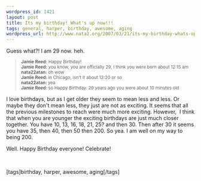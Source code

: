 ```yaml
--- 
wordpress_id: 1421
layout: post
title: Its my birthday! What's up now!!!
tags: general, harper, birthday, awesome, aging
wordpress_url: http://www.nata2.org/2007/03/21/its-my-birthday-whats-up-now/
---
```

<p>Guess what?! I am 29 now. heh.&nbsp;&nbsp;</p> <p></p> <p> <blockquote><small><strong>Jamie Reed:</strong> Happy Birthday!<br><strong>Jamie Reed:</strong> you know, you are officially 29, I think you were born about 12:15 am<br><strong>nata22atan:</strong> oh wow<br><strong>Jamie Reed: </strong>in Chicago, isn't it about 12:20 or so<br><strong>nata22atan: </strong>yea<br><strong>Jamie Reed: </strong>so Happy Birthday. 29 years ago you were about 10 minutes old </small></blockquote> <p>I love birthdays, but as I get older they seem to mean less and less. Or maybe they don't mean less, they just are not as exciting. It seems that&nbsp;all the previous milestones to reach were much more exciting. However,&nbsp; I think that when you are younger the exciting birthdays are just much closer together. You have 10, 13, 16, 18, 21, 25? and then 30. Then after 30 it seems you have 35, then 40, then 50 then 200. So yea. I am well on my way to being 200. </p> <p>Well. Happy Birthday everyone! Celebrate!</p> <p>&nbsp;</p> <div class="wlWriterSmartContent" id="0767317B-992E-4b12-91E0-4F059A8CECA8:8103be87-99c6-4c02-8de6-ff8b084f77ba" contenteditable="false" style="padding-right: 0px; display: inline; padding-left: 0px; padding-bottom: 0px; margin: 0px; padding-top: 0px">[tags]birthday, harper, awesome, aging[/tags]</div>
